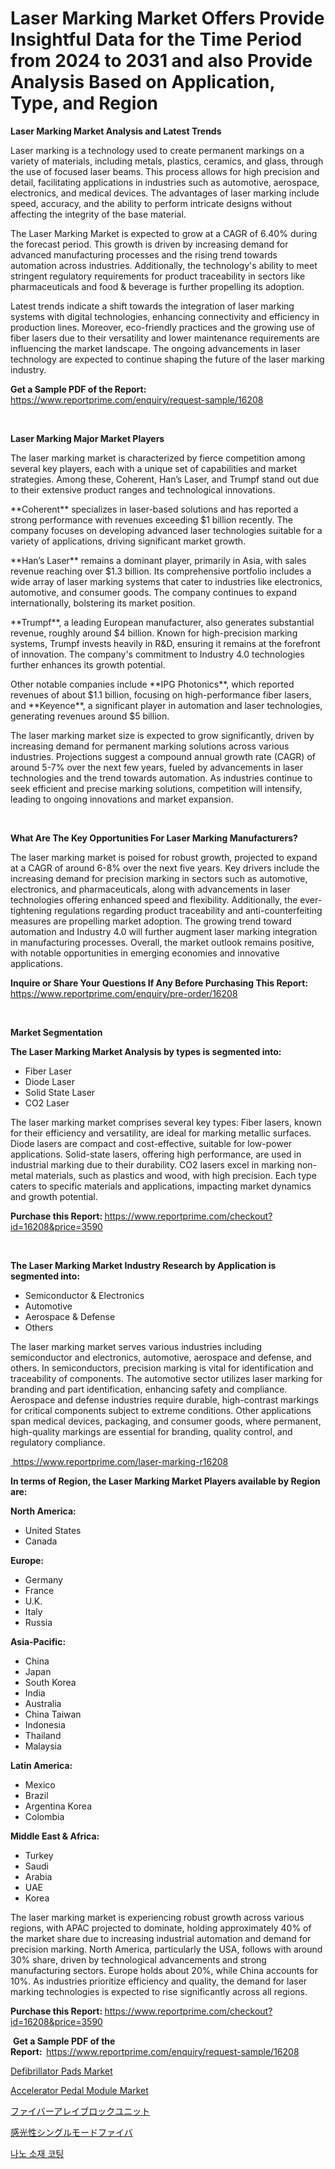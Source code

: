 <p><h1>Laser Marking Market Offers Provide Insightful Data for the Time Period from 2024 to 2031 and also Provide Analysis Based on Application, Type, and Region</h1></p><p><strong>Laser Marking Market Analysis and Latest Trends</strong></p>
<p><p>Laser marking is a technology used to create permanent markings on a variety of materials, including metals, plastics, ceramics, and glass, through the use of focused laser beams. This process allows for high precision and detail, facilitating applications in industries such as automotive, aerospace, electronics, and medical devices. The advantages of laser marking include speed, accuracy, and the ability to perform intricate designs without affecting the integrity of the base material.</p><p>The Laser Marking Market is expected to grow at a CAGR of 6.40% during the forecast period. This growth is driven by increasing demand for advanced manufacturing processes and the rising trend towards automation across industries. Additionally, the technology's ability to meet stringent regulatory requirements for product traceability in sectors like pharmaceuticals and food & beverage is further propelling its adoption.</p><p>Latest trends indicate a shift towards the integration of laser marking systems with digital technologies, enhancing connectivity and efficiency in production lines. Moreover, eco-friendly practices and the growing use of fiber lasers due to their versatility and lower maintenance requirements are influencing the market landscape. The ongoing advancements in laser technology are expected to continue shaping the future of the laser marking industry.</p></p>
<p><strong>Get a Sample PDF of the Report:&nbsp;</strong> <a href="https://www.reportprime.com/enquiry/request-sample/16208">https://www.reportprime.com/enquiry/request-sample/16208</a></p>
<p>&nbsp;</p>
<p><strong>Laser Marking Major Market Players</strong></p>
<p><p>The laser marking market is characterized by fierce competition among several key players, each with a unique set of capabilities and market strategies. Among these, Coherent, Han’s Laser, and Trumpf stand out due to their extensive product ranges and technological innovations.</p><p>**Coherent** specializes in laser-based solutions and has reported a strong performance with revenues exceeding $1 billion recently. The company focuses on developing advanced laser technologies suitable for a variety of applications, driving significant market growth.</p><p>**Han’s Laser** remains a dominant player, primarily in Asia, with sales revenue reaching over $1.3 billion. Its comprehensive portfolio includes a wide array of laser marking systems that cater to industries like electronics, automotive, and consumer goods. The company continues to expand internationally, bolstering its market position.</p><p>**Trumpf**, a leading European manufacturer, also generates substantial revenue, roughly around $4 billion. Known for high-precision marking systems, Trumpf invests heavily in R&D, ensuring it remains at the forefront of innovation. The company's commitment to Industry 4.0 technologies further enhances its growth potential.</p><p>Other notable companies include **IPG Photonics**, which reported revenues of about $1.1 billion, focusing on high-performance fiber lasers, and **Keyence**, a significant player in automation and laser technologies, generating revenues around $5 billion. </p><p>The laser marking market size is expected to grow significantly, driven by increasing demand for permanent marking solutions across various industries. Projections suggest a compound annual growth rate (CAGR) of around 5-7% over the next few years, fueled by advancements in laser technologies and the trend towards automation. As industries continue to seek efficient and precise marking solutions, competition will intensify, leading to ongoing innovations and market expansion.</p></p>
<p>&nbsp;</p>
<p><strong>What Are The Key Opportunities For Laser Marking Manufacturers?</strong></p>
<p><p>The laser marking market is poised for robust growth, projected to expand at a CAGR of around 6-8% over the next five years. Key drivers include the increasing demand for precision marking in sectors such as automotive, electronics, and pharmaceuticals, along with advancements in laser technologies offering enhanced speed and flexibility. Additionally, the ever-tightening regulations regarding product traceability and anti-counterfeiting measures are propelling market adoption. The growing trend toward automation and Industry 4.0 will further augment laser marking integration in manufacturing processes. Overall, the market outlook remains positive, with notable opportunities in emerging economies and innovative applications.</p></p>
<p><strong>Inquire or Share Your Questions If Any Before Purchasing This Report:</strong> <a href="https://www.reportprime.com/enquiry/pre-order/16208">https://www.reportprime.com/enquiry/pre-order/16208</a></p>
<p>&nbsp;</p>
<p><strong>Market Segmentation</strong></p>
<p><strong>The Laser Marking Market Analysis by types is segmented into:</strong></p>
<p><ul><li>Fiber Laser</li><li>Diode Laser</li><li>Solid State Laser</li><li>CO2 Laser</li></ul></p>
<p><p>The laser marking market comprises several key types: Fiber lasers, known for their efficiency and versatility, are ideal for marking metallic surfaces. Diode lasers are compact and cost-effective, suitable for low-power applications. Solid-state lasers, offering high performance, are used in industrial marking due to their durability. CO2 lasers excel in marking non-metal materials, such as plastics and wood, with high precision. Each type caters to specific materials and applications, impacting market dynamics and growth potential.</p></p>
<p><strong>Purchase this Report:&nbsp;</strong><a href="https://www.reportprime.com/checkout?id=16208&price=3590">https://www.reportprime.com/checkout?id=16208&price=3590</a></p>
<p>&nbsp;</p>
<p><strong>The Laser Marking Market Industry Research by Application is segmented into:</strong></p>
<p><ul><li>Semiconductor & Electronics</li><li>Automotive</li><li>Aerospace & Defense</li><li>Others</li></ul></p>
<p><p>The laser marking market serves various industries including semiconductor and electronics, automotive, aerospace and defense, and others. In semiconductors, precision marking is vital for identification and traceability of components. The automotive sector utilizes laser marking for branding and part identification, enhancing safety and compliance. Aerospace and defense industries require durable, high-contrast markings for critical components subject to extreme conditions. Other applications span medical devices, packaging, and consumer goods, where permanent, high-quality markings are essential for branding, quality control, and regulatory compliance.</p></p>
<p><a href="https://www.reportprime.com/laser-marking-r16208">&nbsp;https://www.reportprime.com/laser-marking-r16208</a></p>
<p><strong>In terms of Region, the Laser Marking Market Players available by Region are:</strong></p>
<p>
    <p> <strong> North America: </strong>
        <ul>
            <li>United States</li>
            <li>Canada</li>
        </ul>
        </p> 
    <p> <strong> Europe: </strong>
        <ul>
            <li>Germany</li>
            <li>France</li>
            <li>U.K.</li>
            <li>Italy</li>
            <li>Russia</li>
        </ul>
        </p> 
    <p> <strong> Asia-Pacific: </strong>
        <ul>
            <li>China</li>
            <li>Japan</li>
            <li>South Korea</li>
            <li>India</li>
            <li>Australia</li>
            <li>China Taiwan</li>
            <li>Indonesia</li>
            <li>Thailand</li>
            <li>Malaysia</li>
        </ul>
        </p> 
    <p> <strong> Latin America: </strong>
        <ul>
            <li>Mexico</li>
            <li>Brazil</li>
            <li>Argentina Korea</li>
            <li>Colombia</li>
        </ul>
        </p> 
    <p> <strong> Middle East & Africa: </strong>
        <ul>
            <li>Turkey</li>
            <li>Saudi</li>
            <li>Arabia</li>
            <li>UAE</li>
            <li>Korea</li>
        </ul>
    </p>
    </p>
<p><p>The laser marking market is experiencing robust growth across various regions, with APAC projected to dominate, holding approximately 40% of the market share due to increasing industrial automation and demand for precision marking. North America, particularly the USA, follows with around 30% share, driven by technological advancements and strong manufacturing sectors. Europe holds about 20%, while China accounts for 10%. As industries prioritize efficiency and quality, the demand for laser marking technologies is expected to rise significantly across all regions.</p></p>
<p><strong>Purchase this Report: </strong><a href="https://www.reportprime.com/checkout?id=16208&price=3590">https://www.reportprime.com/checkout?id=16208&price=3590</a></p>
<p>&nbsp;<strong>Get a Sample PDF of the Report:&nbsp;&nbsp;</strong><a href="https://www.reportprime.com/enquiry/request-sample/16208">https://www.reportprime.com/enquiry/request-sample/16208</a></p>
<p><strong></strong></p>
<p><p><a href="https://www.linkedin.com/pulse/defibrillator-pads-market-evolution-global-trends-regional-scghe?trackingId=ElOZ2VUZTUuNJxzrP4htIQ%3D%3D">Defibrillator Pads Market</a></p><p><a href="https://issuu.com/reportprime-2/docs/accelerator-pedal-module-market-siz_b6cf2f7305f05a">Accelerator Pedal Module Market</a></p><p><a href="https://medium.com/@nickolej2mc/fiber-array-block-unit-market-%E3%81%AE%E3%82%B0%E3%83%AD%E3%83%BC%E3%83%90%E3%83%AB%E5%B8%82%E5%A0%B4%E6%A6%82%E8%A6%81%E3%81%AF-%E4%B8%96%E7%95%8C%E3%81%8A%E3%82%88%E3%81%B3%E4%B8%BB%E8%A6%81%E5%B8%82%E5%A0%B4%E3%81%AB%E3%81%8A%E3%81%91%E3%82%8B%E6%A5%AD%E7%95%8C%E3%81%AB%E5%BD%B1%E9%9F%BF%E3%82%92%E4%B8%8E%E3%81%88%E3%82%8B%E4%B8%BB%E8%A6%81%E3%81%AA%E3%83%88%E3%83%AC%E3%83%B3%E3%83%89%E3%81%AB%E3%81%A4%E3%81%84%E3%81%A6-%E7%8B%AC%E8%87%AA%E3%81%AE%E8%A6%96%E7%82%B9%E3%82%92%E6%8F%90%E4%BE%9B%E3%81%97%E3%81%BE%E3%81%99-d5600ad02d27">ファイバーアレイブロックユニット</a></p><p><a href="https://medium.com/@nickolej2mc/photosensitive-single-mode-fiber-market-%E3%81%AE%E3%82%B0%E3%83%AD%E3%83%BC%E3%83%90%E3%83%AB%E5%B8%82%E5%A0%B4%E6%A6%82%E8%A6%81%E3%81%AF-%E4%B8%96%E7%95%8C%E3%81%8A%E3%82%88%E3%81%B3%E4%B8%BB%E8%A6%81%E5%B8%82%E5%A0%B4%E3%81%AB%E3%81%8A%E3%81%91%E3%82%8B%E6%A5%AD%E7%95%8C%E3%81%AB%E5%BD%B1%E9%9F%BF%E3%82%92%E4%B8%8E%E3%81%88%E3%82%8B%E4%B8%BB%E8%A6%81%E3%81%AA%E3%83%88%E3%83%AC%E3%83%B3%E3%83%89%E3%81%AB%E3%81%A4%E3%81%84%E3%81%A6-%E7%8B%AC%E8%87%AA%E3%81%AE%E8%A6%96%E7%82%B9%E3%82%92%E6%8F%90%E4%BE%9B%E3%81%97%E3%81%BE%E3%81%99-a3dd43d2ae44">感光性シングルモードファイバ</a></p><p><a href="https://medium.com/@nazminrahman651/2024%EB%85%84%EB%B6%80%ED%84%B0-2031%EB%85%84%EA%B9%8C%EC%A7%80%EC%9D%98-%EA%B8%80%EB%A1%9C%EB%B2%8C-%EB%82%98%EB%85%B8-%EC%86%8C%EC%9E%AC-%EC%BD%94%ED%8C%85-%EC%8B%9C%EC%9E%A5%EC%9D%98-%ED%96%A5%ED%9B%84-%ED%8A%B8%EB%A0%8C%EB%93%9C-109%ED%8E%98%EC%9D%B4%EC%A7%80%EC%9D%98-%EC%8B%9C%EC%9E%A5-%ED%86%B5%EC%B0%B0%EB%A0%A5-%EB%B0%8F-%EB%B6%84%EC%84%9D-b8190cfcad33">나노 소재 코팅</a></p></p>